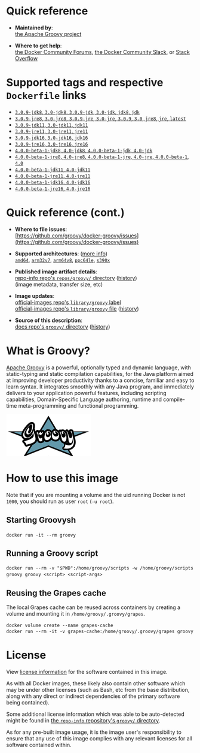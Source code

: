 <!--

********************************************************************************

WARNING:

    DO NOT EDIT "groovy/README.md"

    IT IS AUTO-GENERATED

    (from the other files in "groovy/" combined with a set of templates)

********************************************************************************

-->

# Quick reference

-	**Maintained by**:  
	[the Apache Groovy project](https://github.com/groovy/docker-groovy)

-	**Where to get help**:  
	[the Docker Community Forums](https://forums.docker.com/), [the Docker Community Slack](https://dockr.ly/slack), or [Stack Overflow](https://stackoverflow.com/search?tab=newest&q=docker)

# Supported tags and respective `Dockerfile` links

-	[`3.0.9-jdk8`, `3.0-jdk8`, `3.0.9-jdk`, `3.0-jdk`, `jdk8`, `jdk`](https://github.com/groovy/docker-groovy/blob/400c5ce5baad6936a4fa3f6a52400345acb0dd9d/jdk8/Dockerfile)
-	[`3.0.9-jre8`, `3.0-jre8`, `3.0.9-jre`, `3.0-jre`, `3.0.9`, `3.0`, `jre8`, `jre`, `latest`](https://github.com/groovy/docker-groovy/blob/400c5ce5baad6936a4fa3f6a52400345acb0dd9d/jre8/Dockerfile)
-	[`3.0.9-jdk11`, `3.0-jdk11`, `jdk11`](https://github.com/groovy/docker-groovy/blob/400c5ce5baad6936a4fa3f6a52400345acb0dd9d/jdk11/Dockerfile)
-	[`3.0.9-jre11`, `3.0-jre11`, `jre11`](https://github.com/groovy/docker-groovy/blob/400c5ce5baad6936a4fa3f6a52400345acb0dd9d/jre11/Dockerfile)
-	[`3.0.9-jdk16`, `3.0-jdk16`, `jdk16`](https://github.com/groovy/docker-groovy/blob/400c5ce5baad6936a4fa3f6a52400345acb0dd9d/jdk16/Dockerfile)
-	[`3.0.9-jre16`, `3.0-jre16`, `jre16`](https://github.com/groovy/docker-groovy/blob/400c5ce5baad6936a4fa3f6a52400345acb0dd9d/jre16/Dockerfile)
-	[`4.0.0-beta-1-jdk8`, `4.0-jdk8`, `4.0.0-beta-1-jdk`, `4.0-jdk`](https://github.com/groovy/docker-groovy/blob/368212f8ca90051f5542f9d64523e22bc8130a66/jdk8/Dockerfile)
-	[`4.0.0-beta-1-jre8`, `4.0-jre8`, `4.0.0-beta-1-jre`, `4.0-jre`, `4.0.0-beta-1`, `4.0`](https://github.com/groovy/docker-groovy/blob/368212f8ca90051f5542f9d64523e22bc8130a66/jre8/Dockerfile)
-	[`4.0.0-beta-1-jdk11`, `4.0-jdk11`](https://github.com/groovy/docker-groovy/blob/368212f8ca90051f5542f9d64523e22bc8130a66/jdk11/Dockerfile)
-	[`4.0.0-beta-1-jre11`, `4.0-jre11`](https://github.com/groovy/docker-groovy/blob/368212f8ca90051f5542f9d64523e22bc8130a66/jre11/Dockerfile)
-	[`4.0.0-beta-1-jdk16`, `4.0-jdk16`](https://github.com/groovy/docker-groovy/blob/368212f8ca90051f5542f9d64523e22bc8130a66/jdk16/Dockerfile)
-	[`4.0.0-beta-1-jre16`, `4.0-jre16`](https://github.com/groovy/docker-groovy/blob/368212f8ca90051f5542f9d64523e22bc8130a66/jre16/Dockerfile)

# Quick reference (cont.)

-	**Where to file issues**:  
	[https://github.com/groovy/docker-groovy/issues](https://github.com/groovy/docker-groovy/issues)

-	**Supported architectures**: ([more info](https://github.com/docker-library/official-images#architectures-other-than-amd64))  
	[`amd64`](https://hub.docker.com/r/amd64/groovy/), [`arm32v7`](https://hub.docker.com/r/arm32v7/groovy/), [`arm64v8`](https://hub.docker.com/r/arm64v8/groovy/), [`ppc64le`](https://hub.docker.com/r/ppc64le/groovy/), [`s390x`](https://hub.docker.com/r/s390x/groovy/)

-	**Published image artifact details**:  
	[repo-info repo's `repos/groovy/` directory](https://github.com/docker-library/repo-info/blob/master/repos/groovy) ([history](https://github.com/docker-library/repo-info/commits/master/repos/groovy))  
	(image metadata, transfer size, etc)

-	**Image updates**:  
	[official-images repo's `library/groovy` label](https://github.com/docker-library/official-images/issues?q=label%3Alibrary%2Fgroovy)  
	[official-images repo's `library/groovy` file](https://github.com/docker-library/official-images/blob/master/library/groovy) ([history](https://github.com/docker-library/official-images/commits/master/library/groovy))

-	**Source of this description**:  
	[docs repo's `groovy/` directory](https://github.com/docker-library/docs/tree/master/groovy) ([history](https://github.com/docker-library/docs/commits/master/groovy))

# What is Groovy?

[Apache Groovy](http://groovy-lang.org/) is a powerful, optionally typed and dynamic language, with static-typing and static compilation capabilities, for the Java platform aimed at improving developer productivity thanks to a concise, familiar and easy to learn syntax. It integrates smoothly with any Java program, and immediately delivers to your application powerful features, including scripting capabilities, Domain-Specific Language authoring, runtime and compile-time meta-programming and functional programming.

![logo](https://raw.githubusercontent.com/docker-library/docs/bb5fc730ed18c45d86425f9fa4265d50cb795ec8/groovy/logo.png)

# How to use this image

Note that if you are mounting a volume and the uid running Docker is not `1000`, you should run as user `root` (`-u root`).

## Starting Groovysh

`docker run -it --rm groovy`

## Running a Groovy script

`docker run --rm -v "$PWD":/home/groovy/scripts -w /home/groovy/scripts groovy groovy <script> <script-args>`

## Reusing the Grapes cache

The local Grapes cache can be reused across containers by creating a volume and mounting it in `/home/groovy/.groovy/grapes`.

```console
docker volume create --name grapes-cache
docker run --rm -it -v grapes-cache:/home/groovy/.groovy/grapes groovy
```

# License

View [license information](http://www.apache.org/licenses/LICENSE-2.0.html) for the software contained in this image.

As with all Docker images, these likely also contain other software which may be under other licenses (such as Bash, etc from the base distribution, along with any direct or indirect dependencies of the primary software being contained).

Some additional license information which was able to be auto-detected might be found in [the `repo-info` repository's `groovy/` directory](https://github.com/docker-library/repo-info/tree/master/repos/groovy).

As for any pre-built image usage, it is the image user's responsibility to ensure that any use of this image complies with any relevant licenses for all software contained within.
